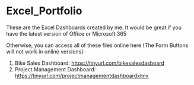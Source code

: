# Excel_Portfolio
These are the Excel Dashboards created by me.
It would be great if you have the latest version of Office or Microsoft 365

Otherwise, you can access all of these files online here (The Form Buttons will not work in online versions)-

1. Bike Sales Dashboard: https://tinyurl.com/bikesalesdasboard
2. Project Management Dashboard: https://tinyurl.com/projectmanagementdashboardxlmx
